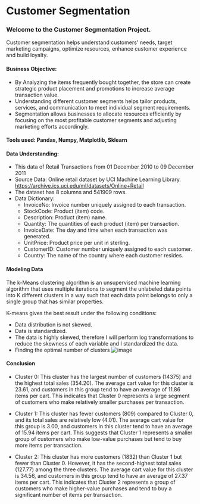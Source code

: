 # Customer Segmentation

### Welcome to the Customer Segmentation Project. 

Customer segmentation helps understand customers' needs, target marketing campaigns, optimize resources, enhance customer experience and build loyalty.

#### Business Objective: 
* By Analyzing the items frequently bought together, the store can create strategic product placement and promotions to increase average transaction value.
* Understanding different customer segments helps tailor products, services, and communication to meet individual segment requirements.
* Segmentation allows businesses to allocate resources efficiently by focusing on the most profitable customer segments and adjusting marketing efforts accordingly.

#### Tools used: Pandas, Numpy, Matplotlib, Sklearn

#### Data Understanding: 
* This data of Retail Transactions from 01 December 2010 to 09 December 2011
* Source Data: Online retail dataset by UCI Machine Learning Library.       
  https://archive.ics.uci.edu/ml/datasets/Online+Retail
* The dataset has 8 columns and 541909 rows.
* Data Dictionary:
    * InvoiceNo: Invoice number uniquely assigned to each transaction.
    * StockCode: Product (item) code.
    * Description: Product (item) name.
    * Quantity: The quantities of each product (item) per transaction.
    * InvoiceDate: The day and time when each transaction was generated.
    * UnitPrice: Product price per unit in sterling.
    * CustomerID: Customer number uniquely assigned to each customer.
    * Country: The name of the country where each customer resides.


#### Modeling Data
The k-Means clustering algorithm is an unsupervised machine learning algorithm that uses multiple iterations to segment the unlabeled data points into K different clusters in a way such that each data point belongs to only a single group that has similar properties.

K-means gives the best result under the following conditions:
* Data distribution is not skewed.
* Data is standardized.
* The data is highly skewed, therefore I will perform log transformations to reduce the skewness of each variable and I standardized the data.
* Finding the optimal number of clusters
![image](https://github.com/Nirali227/CustomerSegmentation/assets/76995087/15c87901-50cc-4e6c-8da7-57faf6e690ac)

#### Conclusion
* Cluster 0: This cluster has the largest number of customers (14375) and the highest total sales (354.20). The average cart value for this cluster is 23.61, and customers in this group tend to have an average of 11.86 items per cart. This indicates that Cluster 0 represents a large segment of customers who make relatively smaller purchases per transaction.

* Cluster 1: This cluster has fewer customers (809) compared to Cluster 0, and its total sales are relatively low (4.01). The average cart value for this group is 3.00, and customers in this cluster tend to have an average of 15.94 items per cart. This suggests that Cluster 1 represents a smaller group of customers who make low-value purchases but tend to buy more items per transaction.

* Cluster 2: This cluster has more customers (1832) than Cluster 1 but fewer than Cluster 0. However, it has the second-highest total sales (127.77) among the three clusters. The average cart value for this cluster is 34.56, and customers in this group tend to have an average of 27.37 items per cart. This indicates that Cluster 2 represents a group of customers who make higher-value purchases and tend to buy a significant number of items per transaction.






